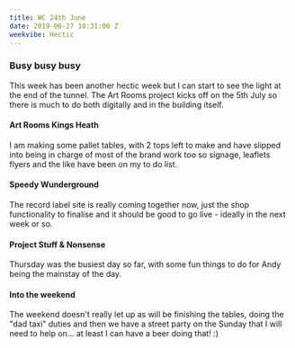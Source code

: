 ```yaml
---
title: WC 24th June
date: 2019-06-27 18:31:00 Z
weekvibe: Hectic
---
```


### Busy busy busy

This week has been another hectic week but I can start to see the light at the end of the tunnel. The Art Rooms project kicks off on the 5th July so there is much to do both digitally and in the building itself. 

#### Art Rooms Kings Heath

I am making some pallet tables, with 2 tops left to make and have slipped into being in charge of most of the brand work too so signage, leaflets flyers and the like have been on my to do list.

#### Speedy Wunderground

The record label site is really coming together now, just the shop functionality to finalise and it should be good to go live - ideally in the next week or so. 

#### Project Stuff & Nonsense

Thursday was the busiest day so far, with some fun things to do for Andy being the mainstay of the day. 

#### Into the weekend

The weekend doesn't really let up as will be finishing the tables, doing the "dad taxi" duties and then we have a street party on the Sunday that I will need to help on... at least I can have a beer doing that! :) 

